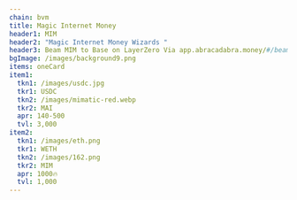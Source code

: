 ```yaml
---
chain: bvm
title: Magic Internet Money
header1: MIM
header2: "Magic Internet Money Wizards "
header3: Beam MIM to Base on LayerZero Via app.abracadabra.money/#/beam
bgImage: /images/background9.png
items: oneCard
item1:
  tkn1: /images/usdc.jpg
  tkr1: USDC
  tkn2: /images/mimatic-red.webp
  tkr2: MAI
  apr: 140-500
  tvl: 3,000
item2:
  tkn1: /images/eth.png
  tkr1: WETH
  tkn2: /images/162.png
  tkr2: MIM
  apr: 1000🔥
  tvl: 1,000
---
```

